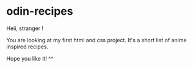 # odin-recipes

Heii, stranger ! 

You are looking at my first html and css project. It's a short list of anime inspired recipes. 

Hope you like it! ^^
